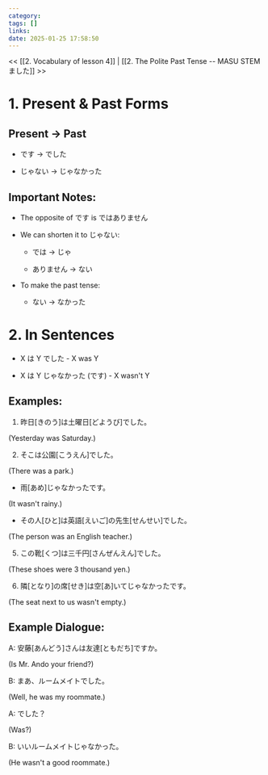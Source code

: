 ```yaml
---
category: 
tags: []
links:
date: 2025-01-25 17:58:50
---
```

<< [[2. Vocabulary of lesson 4]] | [[2. The Polite Past Tense -- MASU STEM ました]] >>
# 1. Present & Past Forms

## Present → Past

- です → でした

- じゃない → じゃなかった

## Important Notes:

- The opposite of です is ではありません

- We can shorten it to じゃない:

	- では → じゃ
	
	- ありません → ない

- To make the past tense:

	- ない → なかった

# 2. In Sentences

- X は Y でした - X was Y

- X は Y じゃなかった (です) - X wasn't Y

## Examples:

1. 昨日\[きのう\]は土曜日\[どようび\]でした。

(Yesterday was Saturday.)

2. そこは公園\[こうえん\]でした。

(There was a park.)

- 雨\[あめ\]じゃなかったです。

(It wasn't rainy.)

- その人\[ひと\]は英語\[えいご\]の先生\[せんせい\]でした。

(The person was an English teacher.)

5. この靴\[くつ\]は三千円\[さんぜんえん\]でした。

(These shoes were 3 thousand yen.)

6. 隣\[となり\]の席\[せき\]は空\[あ\]いてじゃなかったです。

(The seat next to us wasn't empty.)

## Example Dialogue:

A: 安藤\[あんどう\]さんは友達\[ともだち\]ですか。

(Is Mr. Ando your friend?)

B: まあ、ルームメイトでした。

(Well, he was my roommate.)

A: でした？

(Was?)

B: いいルームメイトじゃなかった。

(He wasn't a good roommate.)